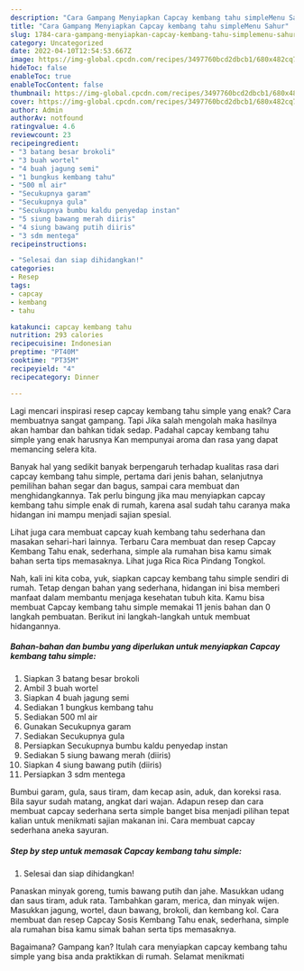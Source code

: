 ```yaml
---
description: "Cara Gampang Menyiapkan Capcay kembang tahu simpleMenu Sahur"
title: "Cara Gampang Menyiapkan Capcay kembang tahu simpleMenu Sahur"
slug: 1784-cara-gampang-menyiapkan-capcay-kembang-tahu-simplemenu-sahur
category: Uncategorized
date: 2022-04-10T12:54:53.667Z
image: https://img-global.cpcdn.com/recipes/3497760bcd2dbcb1/680x482cq70/capcay-kembang-tahu-simple-foto-resep-utama.jpg
hideToc: false
enableToc: true
enableTocContent: false
thumbnail: https://img-global.cpcdn.com/recipes/3497760bcd2dbcb1/680x482cq70/capcay-kembang-tahu-simple-foto-resep-utama.jpg
cover: https://img-global.cpcdn.com/recipes/3497760bcd2dbcb1/680x482cq70/capcay-kembang-tahu-simple-foto-resep-utama.jpg
author: Admin
authorAv: notfound
ratingvalue: 4.6
reviewcount: 23
recipeingredient:
- "3 batang besar brokoli"
- "3 buah wortel"
- "4 buah jagung semi"
- "1 bungkus kembang tahu"
- "500 ml air"
- "Secukupnya garam"
- "Secukupnya gula"
- "Secukupnya bumbu kaldu penyedap instan"
- "5 siung bawang merah diiris"
- "4 siung bawang putih diiris"
- "3 sdm mentega"
recipeinstructions:

- "Selesai dan siap dihidangkan!"
categories:
- Resep
tags:
- capcay
- kembang
- tahu

katakunci: capcay kembang tahu 
nutrition: 293 calories
recipecuisine: Indonesian
preptime: "PT40M"
cooktime: "PT35M"
recipeyield: "4"
recipecategory: Dinner

---
```



Lagi mencari inspirasi resep capcay kembang tahu simple yang enak? Cara membuatnya sangat gampang. Tapi Jika salah mengolah maka hasilnya akan hambar dan bahkan tidak sedap. Padahal capcay kembang tahu simple yang enak harusnya Kan mempunyai aroma dan rasa yang dapat memancing selera kita.


Banyak hal yang sedikit banyak berpengaruh terhadap kualitas rasa dari capcay kembang tahu simple, pertama dari jenis bahan, selanjutnya pemilihan bahan segar dan bagus, sampai cara membuat dan menghidangkannya. Tak perlu bingung jika mau menyiapkan capcay kembang tahu simple enak di rumah, karena asal sudah tahu caranya maka hidangan ini mampu menjadi sajian spesial.

Lihat juga cara membuat capcay kuah kembang tahu sederhana dan masakan sehari-hari lainnya. Terbaru Cara membuat dan resep Capcay Kembang Tahu enak, sederhana, simple ala rumahan bisa kamu simak bahan serta tips memasaknya. Lihat juga Rica Rica Pindang Tongkol.


Nah, kali ini kita coba, yuk, siapkan capcay kembang tahu simple sendiri di rumah. Tetap dengan bahan yang sederhana, hidangan ini bisa memberi manfaat dalam membantu menjaga kesehatan tubuh kita. Kamu bisa membuat Capcay kembang tahu simple memakai 11 jenis bahan dan 0 langkah pembuatan. Berikut ini langkah-langkah untuk membuat hidangannya.

<!--inarticleads1-->

##### Bahan-bahan dan bumbu yang diperlukan untuk menyiapkan Capcay kembang tahu simple:

1. Siapkan 3 batang besar brokoli
1. Ambil 3 buah wortel
1. Siapkan 4 buah jagung semi
1. Sediakan 1 bungkus kembang tahu
1. Sediakan 500 ml air
1. Gunakan Secukupnya garam
1. Sediakan Secukupnya gula
1. Persiapkan Secukupnya bumbu kaldu penyedap instan
1. Sediakan 5 siung bawang merah (diiris)
1. Siapkan 4 siung bawang putih (diiris)
1. Persiapkan 3 sdm mentega


Bumbui garam, gula, saus tiram, dam kecap asin, aduk, dan koreksi rasa. Bila sayur sudah matang, angkat dari wajan. Adapun resep dan cara membuat capcay sederhana serta simple banget bisa menjadi pilihan tepat kalian untuk menikmati sajian makanan ini. Cara membuat capcay sederhana aneka sayuran. 

<!--inarticleads2-->

##### Step by step untuk memasak Capcay kembang tahu simple:


1. Selesai dan siap dihidangkan!

Panaskan minyak goreng, tumis bawang putih dan jahe. Masukkan udang dan saus tiram, aduk rata. Tambahkan garam, merica, dan minyak wijen. Masukkan jagung, wortel, daun bawang, brokoli, dan kembang kol. Cara membuat dan resep Capcay Sosis Kembang Tahu enak, sederhana, simple ala rumahan bisa kamu simak bahan serta tips memasaknya. 

Bagaimana? Gampang kan? Itulah cara menyiapkan capcay kembang tahu simple yang bisa anda praktikkan di rumah. Selamat menikmati
